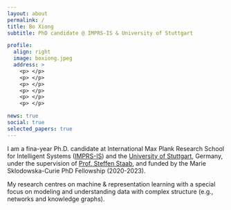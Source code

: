 ```yaml
---
layout: about
permalink: /
title: Bo Xiong
subtitle: PhD candidate @ IMPRS-IS & University of Stuttgart

profile:
  align: right
  image: boxiong.jpeg
  address: >
    <p> </p>
    <p> </p>
    <p> </p>
    <p> </p>
    <p> </p>
    <p> </p>

news: true
social: true
selected_papers: true
---
```


I am a fina-year Ph.D. candidate at International Max Plank Research School for Intelligent Systems ([IMPRS-IS](https://imprs.is.mpg.de/)) and the [University of Stuttgart](https://www.uni-stuttgart.de/en/), Germany, under the supervision of [Prof. Steffen Staab](https://www.southampton.ac.uk/people/5xf8n2/professor-steffen-staab), and funded by the Marie Sklodowska-Curie PhD Fellowship (2020-2023).

My research centres on machine & representation learning with a special focus on modeling and understanding data with complex structure (e.g., networks and knowledge graphs). 




